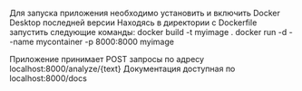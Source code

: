 Для запуска приложения необходимо установить и включить Docker Desktop последней версии 
Находясь в директории с Dockerfile запустить следующие команды: 
docker build -t myimage .
docker run -d --name mycontainer -p 8000:8000 myimage

Приложение принимает POST запросы по адресу localhost:8000/analyze/{text}
Документация доступная по localhost:8000/docs

